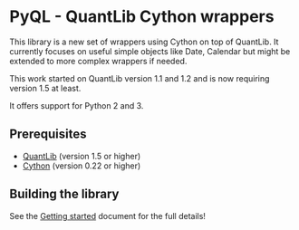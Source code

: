 PyQL - QuantLib Cython wrappers
===============================

This library is a new set of wrappers using Cython on top of QuantLib.
It currently focuses on useful simple objects like Date, Calendar but
might be extended to more complex wrappers if needed.

This work started on QuantLib version 1.1 and 1.2 and is now requiring version
1.5 at least.

It offers support for Python 2 and 3.

Prerequisites
-------------

* [QuantLib](http://www.quantlib.org) (version 1.5 or higher)
* [Cython](http://www.cython.org) (version 0.22 or higher)

Building the library
--------------------

See the [Getting started](docs/source/getting_started.rst) document for the 
full details!
